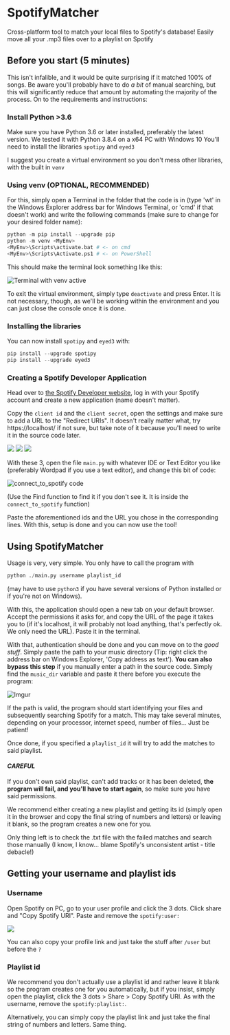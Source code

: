# SpotifyMatcher

Cross-platform tool to match your local files to Spotify's database! Easily move all your .mp3 files over to a playlist on Spotify

## Before you start (5 minutes)

This isn't infalible, and it would be quite surprising if it matched 100% of songs. Be aware you'll probably have to do *a bit* of manual searching, but this will significantly reduce that amount by automating the majority of the process. On to the requirements and instructions:

### Install Python >3.6

Make sure you have Python 3.6 or later installed, preferably the latest version. We tested it with Python 3.8.4 on a x64 PC with Windows 10
You'll need to install the libraries `spotipy` and `eyed3`

I suggest you create a virtual environment so you don't mess other libraries, with the built in `venv`

### Using venv (OPTIONAL, RECOMMENDED)

For this, simply open a Terminal in the folder that the code is in (type 'wt' in the Windows Explorer address bar for Windows Terminal, or 'cmd' if that doesn't work)
and write the following commands (make sure to change <MyEnv> for your desired folder name):

```python
python -m pip install --upgrade pip
python -m venv <MyEnv>
<MyEnv>\Scripts\activate.bat # <- on cmd
<MyEnv>\Scripts\Activate.ps1 # <- on PowerShell
```

This should make the terminal look something like this:

![Terminal with venv active](https://imgur.com/1jWhGhU.png)

To exit the virtual environment, simply type `deactivate` and press Enter. It is not necessary, though, as we'll be working within the environment and you can just close the console once it is done.

### Installing the libraries

You can now install `spotipy` and `eyed3` with:

```python
pip install --upgrade spotipy
pip install --upgrade eyed3
```

### Creating a Spotify Developer Application

Head over to [the Spotify Developer website](https://developer.spotify.com/dashboard/), log in with your Spotify account and create a new application (name doesn't matter).

Copy the `client id` and the `client secret`, open the settings and make sure to add a URL to the "Redirect URIs". It doesn't really matter what, try https://localhost/ if not sure, but take note of it because you'll need to write it in the source code later.

![](https://i.imgur.com/lwFiRh9.png)
![](https://i.imgur.com/OerZP5c.jpg)
![](https://i.imgur.com/Z3DIPZf.jpg)

With these 3, open the file `main.py` with whatever IDE or Text Editor you like (preferably Wordpad if you use a text editor), and change this bit of code:

![connect_to_spotify code](https://imgur.com/ltblD1T.png)

(Use the Find function to find it if you don't see it. It is inside the `connect_to_spotify` function)

Paste the aforementioned ids and the URL you chose in the corresponding lines. With this, setup is done and you can now use the tool!

## Using SpotifyMatcher

Usage is very, very simple. You only have to call the program with 
```python
python ./main.py username playlist_id
```
(may have to use `python3` if you have several versions of Python installed or if you're not on Windows).

With this, the application should open a new tab on your default browser. Accept the permissions it asks for, and copy the URL of the page it takes you to (if it's localhost, it will probably not load anything, that's perfectly ok. We only need the URL). Paste it in the terminal.

With that, authentication should be done and you can move on to the *good stuff*. Simply paste the path to your music directory (Tip: right click the address bar on Windows Explorer, 'Copy address as text'). **You can also bypass this step** if you manually enter a path in the source code. Simply find the `music_dir` variable and paste it there before you execute the program:

![Imgur](https://imgur.com/mZGFs6d.png)

If the path is valid, the program should start identifying your files and subsequently searching Spotify for a match. This may take several minutes, depending on your processor, internet speed, number of files... Just be patient!

Once done, if you specified a `playlist_id` it will try to add the matches to said playlist.
#### ***CAREFUL***
If you don't own said playlist, can't add tracks or it has been deleted, **the program will fail, and you'll have to start again**, so make sure you have said permissions.


We recommend either creating a new playlist and getting its id (simply open it in the browser and copy the final string of numbers and letters) or leaving it blank, so the program creates a new one for you.

Only thing left is to check the .txt file with the failed matches and search those manually (I know, I know... blame Spotify's unconsistent artist - title debacle!)

## Getting your username and playlist ids
### Username
Open Spotify on PC, go to your user profile and click the 3 dots. Click share and "Copy Spotify URI". Paste and remove the `spotify:user:`

![](https://imgur.com/TS6ZZlV.png)

You can also copy your profile link and just take the stuff after `/user` but before the `?`

### Playlist id
We recommend you don't actually use a playlist id and rather leave it blank so the program creates one for you automatically, but if you insist, simply open the playlist, click the 3 dots > Share > Copy Spotify URI. As with the username, remove the `spotify:playlist:`.

Alternatively, you can simply copy the playlist link and just take the final string of numbers and letters. Same thing.

